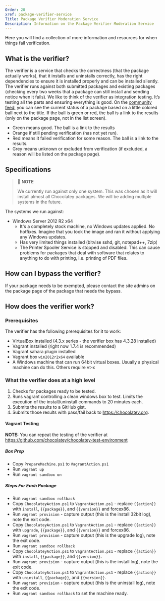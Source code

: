 ```yaml
---
Order: 20
xref: package-verifier-service
Title: Package Verifier Moderation Service
Description: Information on the Package Verifier Moderation Service
---
```


Here you will find a collection of more information and resources for when things fail verification.

## What is the verifier?

The verifier is a service that checks the correctness (that the package actually works), that it installs and uninstalls correctly, has the right dependencies to ensure it is installed properly and can be installed silently. The verifier runs against both submitted packages and existing packages (checking every two weeks that a package can still install and sending notice when it fails). We like to think of the verifier as integration testing. It’s testing all the parts and ensuring everything is good. On the [community feed](https://chocolatey.org), you can see the current status of a package based on a little colored ball next to the title. If the ball is green or red, the ball is a link to the results (only on the package page, not in the list screen).

* Green means good. The ball is a link to the results
* Orange if still pending verification (has not yet run).
* Red means it failed verification for some reason. The ball is a link to the results.
* Grey means unknown or excluded from verification (if excluded, a reason will be listed on the package page).

## Specifications

> :memo: **NOTE**
>
> We currently run against only one system. This was chosen as it will install almost all Chocolatey packages. We will be adding multiple systems in the future.

The systems we run against:
* Windows Server 2012 R2 x64
  * It's a completely stock machine, no Windows updates applied. No hotfixes. Imagine that you took the image and ran it without applying any Windows updates.
  * Has very limited things installed (bitvise sshd, git, notepad++, 7zip)
  * The Printer Spooler Service is stopped and disabled.  This can cause problems for packages that deal with software that relates to anything to do with printing, i.e. printing of PDF files.


## How can I bypass the verifier?

If your package needs to be exempted, please contact the site admins on the package page of the package that needs the bypass.

## How does the verifier work?

### Prerequisites

The verifier has the following prerequisites for it to work:

* VirtualBox installed (4.3.x series - the verifier box has 4.3.28 installed)
* Vagrant installed (right now 1.7.4 is recommended)
* Vagrant sahara plugin installed
* Vagrant box `win2012r2x64` available
* A Windows machine that can run 64bit virtual boxes. Usually a physical machine can do this. Others require vt-x

### What the verifier does at a high level

1. Checks for packages ready to be tested.
1. Runs vagrant controlling a clean windows box to test. Limits the execution of the install/uninstall commands to 20 minutes each.
1. Submits the results to a GitHub gist.
1. Submits those results with pass/fail back to https://chocolatey.org.

#### Vagrant Testing

**NOTE:** You can repeat the testing of the verifier at https://github.com/chocolatey/chocolatey-test-environment

##### Box Prep
* Copy `PrepareMachine.ps1` to `VagrantAction.ps1`
* Run `vagrant up`
* Run `vagrant sandbox on`

##### Steps For Each Package
* Run `vagrant sandbox rollback`
* Copy `ChocolateyAction.ps1` to `VagrantAction.ps1` - replace `{{action}}` with `install`, `{{package}}`, and `{{version}}` and forcex86.
* Run `vagrant provision` - capture output (this is the install 32bit log), note the exit code.
* Copy `ChocolateyAction.ps1` to `VagrantAction.ps1` - replace `{{action}}` with `upgrade`, `{{package}}`, and `{{version}}` and forcex86.
* Run `vagrant provision` - capture output (this is the upgrade log), note the exit code.
* Run `vagrant sandbox rollback`
* Copy `ChocolateyAction.ps1` to `VagrantAction.ps1` - replace `{{action}}` with `install`, `{{package}}`, and `{{version}}`.
* Run `vagrant provision` - capture output (this is the install log), note the exit code.
* Copy `ChocolateyAction.ps1` to `VagrantAction.ps1` - replace `{{action}}` with `uninstall`, `{{package}}`, and `{{version}}`.
* Run `vagrant provision` - capture output (this is the uninstall log), note the exit code.
* Run `vagrant sandbox rollback` to set the machine ready.
